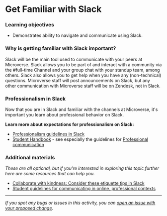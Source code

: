 # Get Familiar with Slack

### Learning objectives

- Demonstrates ability to navigate and communicate using Slack.


### Why is getting familiar with Slack important?

Slack will be the main tool used to communicate with your peers at Microverse. Slack allows you to be part of and interact with a community via the #full-time Channel and your group chat with your standup team, among others. Slack also allows you to get help when you have any (non-technical) questions. Microverse staff will post announcements on Slack, but any other communication with Microverse staff will be on Zendesk, not in Slack. 

### Professionalism in Slack

Now that you are in Slack and familiar with the channels at Microverse, it's important you learn about professional behavior on Slack.

**Learn more about expectations for professionalism on Slack:**

- [Professionalism guidelines in Slack](https://github.com/microverseinc/curriculum-professional-skills/blob/main/orientation/professionalism-guidelines-in-slack.md)
- [Student Handbook](https://microverse.zendesk.com/hc/en-us/categories/4411268097043-Student-Handbook-) - see especially the guidelines for [Professional communication](https://microverse.zendesk.com/hc/en-us/articles/8984932078739-Professional-Behavior)

### Additional materials

*These are all optional, but if you're interested in exploring this topic further here are some resources that can help you.*

- [Collaborate with kindness: Consider these etiquette tips in Slack](https://slack.com/intl/en-es/blog/collaboration/etiquette-tips-in-slack)
- [Student guidelines for communicating in online, professional contexts](https://uwaterloo.ca/centre-for-teaching-excellence/teaching-resources/teaching-tips/learning-activities/student-guidelines-communicating-online-professional)


------

_If you spot any bugs or issues in this activity, you can [open an issue with your proposed change](https://github.com/microverseinc/curriculum-transversal-skills/blob/main/git-github/articles/open_issue.md)._

